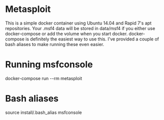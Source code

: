 # Metasploit
This is a simple docker container using Ubuntu 14.04 and Rapid 7's apt repositories. Your .msf4 data will be stored in data/msf4 if you either use docker-compose or add the volume when you start docker.  docker-compose is definitely the easiest way to use this. I've provided a couple of bash aliases to make running these even easier.

# Running msfconsole
docker-compose run --rm metasploit

# Bash aliases
source install/.bash_alias
msfconsole


